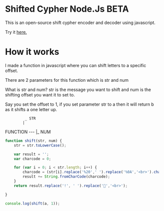 # Shifted Cypher Node.Js BETA

This is an open-source shift cypher encoder and decoder using javascript.

Try it <a href="https://shifted-1.smtkd.repl.co" target="_blank">here.</a> 

# How it works

I made a function in javascript where you can shift letters to a specific offset.

There are 2 parameters for this function which is str and num

What is str and num?
str is the message you want to shift
and num is the shifting offset you want it to set to.

Say you set the offset to 1, if you set parameter str to a then it will return b as it shifts a one letter up.

             _ STR
            |
FUNCTION ---
            |_ NUM
            
```js
function shift(str, num) {
    str = str.toLowerCase();

    var result = '';
    var charcode = 0;

    for (var i = 0; i < str.length; i++) {
        charcode = (str[i].replace('%20',' ').replace('%0A','<br>').charCodeAt()) + num;
        result += String.fromCharCode(charcode);
    }
    return result.replace('!', ' ').replace('','<br>');

}

console.log(shift(a, 1));
```
